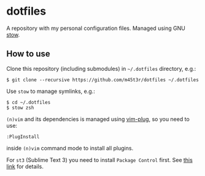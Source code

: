 # dotfiles

A repository with my personal configuration files. Managed using GNU
[stow][stow].

## How to use

Clone this repository (including submodules) in `~/.dotfiles` directory, e.g.:

    $ git clone --recursive https://github.com/m45t3r/dotfiles ~/.dotfiles

Use `stow` to manage symlinks, e.g.:

    $ cd ~/.dotfiles
    $ stow zsh

`(n)vim` and its dependencies is managed using [vim-plug][plug], so you need
to use:

    :PlugInstall

inside `(n)vim` command mode to install all plugins.

For `st3` (Sublime Text 3) you need to install `Package Control` first. See
[this link][pctrl] for details.

[stow]: https://www.gnu.org/software/stow/
[plug]: https://github.com/junegunn/vim-plug
[pctrl]: https://packagecontrol.io/installation
